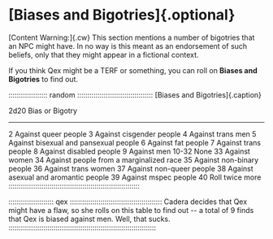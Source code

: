 # [Biases and Bigotries]{.optional}

[Content Warning:]{.cw} This section mentions a number of bigotries that an NPC
might have. In no way is this meant as an endorsement of such beliefs, only that
they might appear in a fictional context.

If you think Qex might be a TERF or something, you can roll on **Biases and Bigotries**
to find out.

::::::::::::::::::: random :::::::::::::::::::::::::::::::::::::
[Biases and Bigotries]{.caption}

 2d20    Bias or Bigotry 
------   ----------------------------------------------------
   2     Against queer people
   3     Against cisgender people
   4     Against trans men
   5     Against bisexual and pansexual people
   6     Against fat people
   7     Against trans people
   8     Against disabled people
   9     Against men
 10-32   None
  33     Against women
  34     Against people from a marginalized race
  35     Against non-binary people
  36     Against trans women
  37     Against non-queer people
  38     Against asexual and aromantic people
  39     Against mspec people
  40     Roll twice more
::::::::::::::::::::::::::::::::::::::::::::::::::::::::::::::::

:::::::::::::::::::::: qex :::::::::::::::::::::::::::::::::::::::::::::
Cadera decides that Qex might have a flaw, so she rolls on this table
to find out -- a total of 9 finds that Qex is biased against men.
Well, that sucks.
::::::::::::::::::::::::::::::::::::::::::::::::::::::::::::::::::::::::

